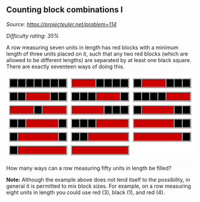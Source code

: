 Counting block combinations I
-----------------------------

*Source: https://projecteuler.net/problem=114*


*Difficulty rating: 35%*

A row measuring seven units in length has red blocks with a minimum
length of three units placed on it, such that any two red blocks (which
are allowed to be different lengths) are separated by at least one black
square. There are exactly seventeen ways of doing this.

![](img/114.png)

How many ways can a row measuring fifty units in length be filled?

**Note:** Although the example above does not lend itself to the
possibility, in general it is permitted to mix block sizes. For example,
on a row measuring eight units in length you could use red (3), black
(1), and red (4).
